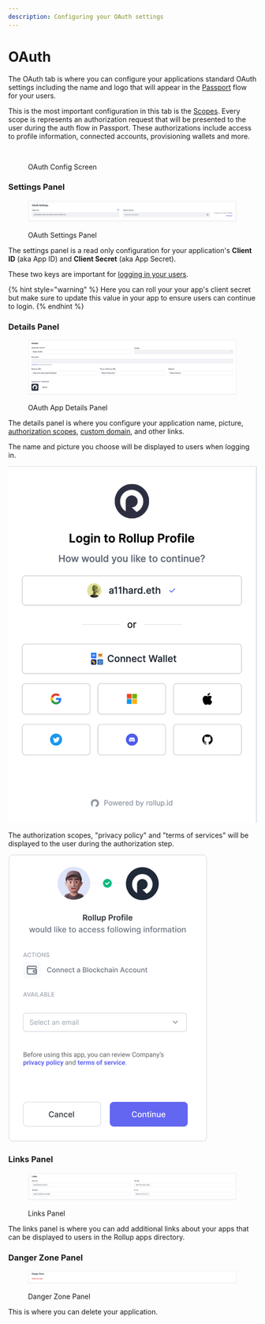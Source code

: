 ```yaml
---
description: Configuring your OAuth settings
---
```


# OAuth

The OAuth tab is where you can configure your applications standard OAuth settings including the name and logo that will appear in the [Passport](../passport.md) flow for your users.

This is the most important configuration in this tab is the [Scopes](../../reference/scopes.md). Every scope is represents an authorization request that will be presented to the user during the auth flow in Passport. These authorizations include access to profile information, connected accounts, provisioning wallets and more.

<figure><img src="broken-reference" alt=""><figcaption><p>OAuth Config Screen</p></figcaption></figure>

### Settings Panel

<figure><img src="../../.gitbook/assets/Screenshot 2023-03-20 at 1.01.10 PM.png" alt=""><figcaption><p>OAuth Settings Panel</p></figcaption></figure>

The settings panel is a read only configuration for your application's **Client ID** (aka App ID) and **Client Secret** (aka App Secret).&#x20;

These two keys are important for [logging in your users](../../getting-started/auth-flow.md).&#x20;

{% hint style="warning" %}
Here you can roll your your app's client secret but make sure to update this value in your app to ensure users can continue to login.
{% endhint %}

### Details Panel

<figure><img src="../../.gitbook/assets/image (1) (1).png" alt=""><figcaption><p>OAuth App Details Panel</p></figcaption></figure>

The details panel is where you configure your application name, picture, [authorization scopes](../../reference/scopes.md), [custom domain](custom-domain.md), and other links.

The name and picture you choose will be displayed to users when logging in.&#x20;

<img src="../../.gitbook/assets/image (5).png" alt="" data-size="original">

The authorization scopes, "privacy policy" and "terms of services" will be displayed to the user during the authorization step.

<img src="../../.gitbook/assets/5.png" alt="" data-size="original">

### Links Panel

<figure><img src="../../.gitbook/assets/image (2).png" alt=""><figcaption><p>Links Panel</p></figcaption></figure>

The links panel is where you can add additional links about your apps that can be displayed to users in the Rollup apps directory.

### Danger Zone Panel

<figure><img src="../../.gitbook/assets/image (3).png" alt=""><figcaption><p>Danger Zone Panel</p></figcaption></figure>

This is where you can delete your application.
